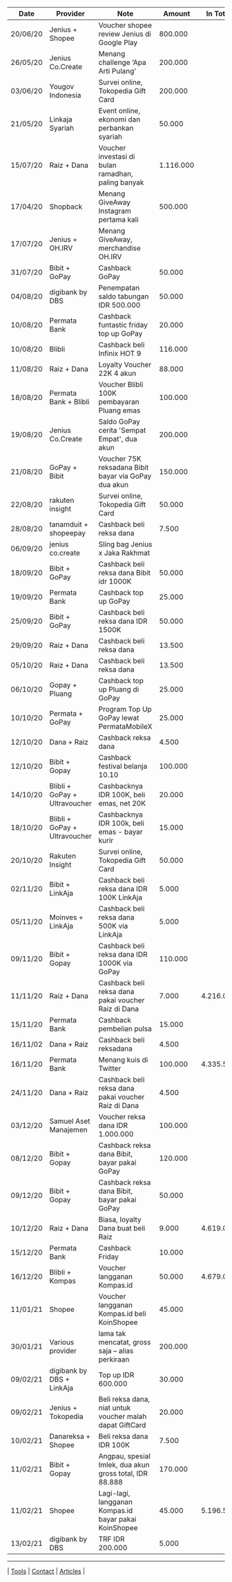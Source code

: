 | Date | Provider | Note | Amount | In Total |
|------|----------|------|--------|----------|	
| 20/06/20 |	Jenius + Shopee |	Voucher shopee review Jenius di Google Play|	800.000 |
| 26/05/20 | Jenius Co.Create |	Menang challenge ‘Apa Arti Pulang’ |	200.000 |
| 03/06/20 |	Yougov Indonesia |	Survei online, Tokopedia Gift Card | 200.000	|
| 21/05/20 |	Linkaja Syariah |	Event online, ekonomi dan perbankan syariah |	50.000 |
| 15/07/20 |	Raiz + Dana |	Voucher investasi di bulan ramadhan, paling banyak |	1.116.000	|
| 17/04/20 |	Shopback |	Menang GiveAway Instagram pertama kali |	500.000 |	
| 17/07/20 |	Jenius + OH.IRV |	Menang GiveAway, merchandise OH.IRV | |		
| 31/07/20 |	Bibit + GoPay |	Cashback GoPay |	50.000	|
| 04/08/20 |	digibank by DBS |	Penempatan saldo tabungan IDR 500.000 | 50.000 |	
| 10/08/20 |	Permata Bank |	Cashback funtastic friday top up GoPay |	20.000 |	
| 10/08/20 |	Blibli |	Cashback beli Infinix HOT 9 |	116.000 |	
| 11/08/20 |	Raiz + Dana | Loyalty	Voucher 22K 4 akun |	88.000	|
| 18/08/20 |	Permata Bank + Blibli	| Voucher Blibli 100K pembayaran Pluang emas |	100.000 |	
| 19/08/20 |	Jenius Co.Create |	Saldo GoPay cerita 'Sempat Empat', dua akun	| 200.000	|
| 21/08/20 |	GoPay + Bibit |	Voucher 75K reksadana Bibit bayar via GoPay dua akun |	150.000|	
| 22/08/20 |	rakuten insight |	Survei online, Tokopedia Gift Card |	50.000 |	
| 28/08/20 |	tanamduit + shopeepay |	Cashback beli reksa dana	| 7.500 |	
| 06/09/20 |	jenius co.create |	Sling bag Jenius x Jaka Rakhmat	| |	
| 18/09/20 |	Bibit + GoPay |	Cashback beli reksa dana Bibit idr 1000K|	50.000	|
| 19/09/20 |	Permata Bank |	Cashback top up GoPay |	25.000 |	
| 25/09/20 |	Bibit + GoPay |	Cashback beli reksa dana IDR 1500K |	50.000 |	
| 29/09/20 |	Raiz + Dana |	Cashback beli reksa dana |	13.500 |	
| 05/10/20 |	Raiz + Dana |	Cashback beli reksa dana |	13.500 |
| 06/10/20 |	Gopay + Pluang |	Cashback top up Pluang di GoPay |	25.000	|
| 10/10/20 |	Permata + GoPay |	Program Top Up GoPay lewat PermataMobileX |	25.000	|
| 12/10/20 |	Dana + Raiz |	Cashback reksa dana |	4.500 |	
| 12/10/20 |	Bibit + Gopay	| Cashback festival belanja 10.10 |	100.000 |	
| 14/10/20 |	Blibli + GoPay + Ultravoucher |	Cashbacknya IDR 100K, beli emas, net 20K |	20.000 |	
| 18/10/20 |	Blibli + GoPay + Ultravoucher |	Cashbacknya IDR 100k, beli emas - bayar kurir |	15.000 |	
| 20/10/20 |	Rakuten Insight |	Survei online, Tokopedia Gift Card |	50.000 |	
| 02/11/20 |	Bibit + LinkAja |	Cashback beli reksa dana IDR 100K LinkAja |	5.000 |	
| 05/11/20 |	Moinves + LinkAja |	Cashback beli reksa dana 500K via LinkAja |	5.000	|
| 09/11/20 |	Bibit + Gopay |	Cashback beli reksa dana IDR 1000K via GoPay |	110.000 |	
| 11/11/20 |	Raiz + Dana |	Cashback beli reksa dana pakai voucher Raiz di Dana |	7.000 |	4.216.000 |
| 15/11/20 |	Permata Bank |	Cashback pembelian pulsa |	15.000 |	
| 16/11/02 |	Dana + Raiz |	Cashback beli reksadana |	4.500 |	
| 16/11/20 |	Permata Bank |	Menang kuis di Twitter |	100.000 | 	4.335.500 |
| 24/11/20 |	Dana + Raiz |	Cashback beli reksa dana pakai voucher Raiz di Dana |	4.500	|
| 03/12/20 |	Samuel Aset Manajemen |	Voucher reksa dana IDR 1.000.000 |	100.000	|
| 08/12/20 |	Bibit + Gopay |	Cashback reksa dana Bibit, bayar pakai GoPay |	120.000	|
| 09/12/20 |	Bibit + Gopay |	Cashback reksa dana Bibit, bayar pakai GoPay |	50.000	|
| 10/12/20 |	Raiz + Dana |	Biasa, loyalty Dana buat beli Raiz |	9.000 |	4.619.000 |
| 15/12/20 |	Permata Bank |	Cashback Friday |	10.000	 |
| 16/12/20 |	Blibli + Kompas |	Voucher langganan Kompas.id |	50.000 |	4.679.000 |
| 11/01/21 |	Shopee |	Voucher langganan Kompas.id beli KoinShopee |	45.000	|
| 30/01/21 |	Various provider | lama tak mencatat, gross saja – alias perkiraan | 200.000 |	
| 09/02/21 |	digibank by DBS + LinkAja |	Top up IDR 600.000	| 30.000	|
| 09/02/21 |	Jenius + Tokopedia |	Beli reksa dana, niat untuk voucher malah dapat GiftCard | 20.000 |	
| 10/02/21 |	Danareksa + Shopee |	Beli reksa dana IDR 100K |	7.500 |	
| 11/02/21 |	Bibit + Gopay |	Angpau, spesial Imlek, dua akun gross total, IDR 88.888 | 170.000	|
| 11/02/21 |	Shopee |	Lagi-lagi, langganan Kompas.id bayar pakai KoinShopee |	45.000	| 5.196.500 |
| 13/02/21 | digibank by DBS | TRF IDR 200.000 | 5.000 | |


------
| [Tools](/tools) | [Contact](/contact) | [Articles](/read) |
